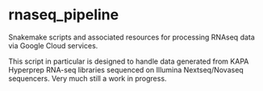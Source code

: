 # rnaseq_pipeline

Snakemake scripts and associated resources for processing RNAseq data via Google
 Cloud services.

This script in particular is designed to handle data generated from KAPA
Hyperprep RNA-seq libraries sequenced on Illumina Nextseq/Novaseq sequencers.
Very much still a work in progress.
